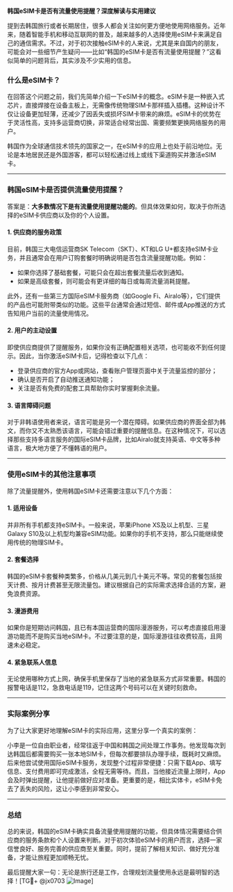 **韩国eSIM卡是否有流量使用提醒？深度解读与实用建议**

提到去韩国旅行或者长期居住，很多人都会关注如何更方便地使用网络服务。近年来，随着智能手机和移动互联网的普及，越来越多的人选择使用eSIM卡来满足自己的通信需求。不过，对于初次接触eSIM卡的人来说，尤其是来自国内的朋友，可能会对一些细节产生疑问——比如“韩国的eSIM卡是否有流量使用提醒？”这看似简单的问题背后，其实涉及不少实用的信息。

### 什么是eSIM卡？

在回答这个问题之前，我们先简单介绍一下eSIM卡的概念。eSIM卡是一种嵌入式芯片，直接焊接在设备主板上，无需像传统物理SIM卡那样插入插槽。这种设计不仅让设备更加轻薄，还减少了因丢失或损坏SIM卡带来的麻烦。eSIM卡的优势在于灵活性高，支持多运营商切换，非常适合经常出国、需要频繁更换网络服务的用户。

韩国作为全球通信技术领先的国家之一，在eSIM卡的应用上也处于前沿地位。无论是本地居民还是外国游客，都可以轻松通过线上或线下渠道购买并激活eSIM卡。

---

### 韩国eSIM卡是否提供流量使用提醒？

答案是：**大多数情况下是有流量使用提醒功能的**。但具体效果如何，取决于你所选择的eSIM卡供应商以及你的个人设置。

#### 1. **供应商的服务政策**
目前，韩国三大电信运营商SK Telecom（SKT）、KT和LG U+都支持eSIM卡业务，并且通常会在用户订购套餐时明确说明是否包含流量提醒功能。例如：
- 如果你选择了基础套餐，可能只会在超出套餐流量后收到通知。
- 如果是高级套餐，则可能会有更详细的每日或每周流量消耗提醒。

此外，还有一些第三方国际eSIM卡服务商（如Google Fi、Airalo等），它们提供的产品也可能附带类似的功能。这些平台通常会通过短信、邮件或App推送的方式告知用户当前的流量使用情况。

#### 2. **用户的主动设置**
即使供应商提供了提醒服务，如果你没有正确配置相关选项，也可能收不到任何提示。因此，当你激活eSIM卡后，记得检查以下几点：
- 登录供应商的官方App或网站，查看账户管理页面中关于流量监控的部分；
- 确认是否开启了自动推送通知功能；
- 关注是否有免费的配套工具帮助你实时掌握剩余流量。

#### 3. **语言障碍问题**
对于非韩语使用者来说，语言可能是另一个潜在障碍。如果供应商的界面全部为韩文，而你又不太熟悉该语言，可能会错过重要的提醒信息。在这种情况下，可以选择那些支持多语言服务的国际eSIM卡品牌，比如Airalo就支持英语、中文等多种语言，极大地方便了不懂韩语的用户。

---

### 使用eSIM卡的其他注意事项

除了流量提醒外，使用韩国eSIM卡还需要注意以下几个方面：

#### 1. **适用设备**
并非所有手机都支持eSIM卡。一般来说，苹果iPhone XS及以上机型、三星Galaxy S10及以上机型均兼容eSIM功能。如果你的手机不支持，那么只能继续使用传统的物理SIM卡。

#### 2. **套餐选择**
韩国的eSIM卡套餐种类繁多，价格从几美元到几十美元不等。常见的套餐包括按天计费、按月计费甚至无限流量包。建议根据自己的实际需求选择合适的方案，避免浪费资源。

#### 3. **漫游费用**
如果你是短期访问韩国，且已有本国运营商的国际漫游服务，可以考虑直接启用漫游功能而不是购买当地eSIM卡。不过要注意的是，国际漫游往往收费较高，且网速未必稳定。

#### 4. **紧急联系人信息**
无论使用哪种方式上网，确保手机里保存了当地的紧急联系方式非常重要。韩国的报警电话是112，急救电话是119，记住这两个号码可以在关键时刻救命。

---

### 实际案例分享

为了让大家更好地理解eSIM卡的实际应用，这里分享一个真实的案例：

小李是一位自由职业者，经常往返于中国和韩国之间处理工作事务。他发现每次到达韩国后都需要购买一张本地SIM卡，但每次都要排队办理手续，既耗时又麻烦。后来他尝试使用国际eSIM卡服务，发现整个过程非常便捷：只需下载App、填写信息、支付费用即可完成激活，全程无需等待。而且，当他接近流量上限时，App会及时弹出提醒，让他提前做好应对准备。更重要的是，相比实体卡，eSIM卡免去了丢失的风险，这让小李感到非常安心。

---

### 总结

总的来说，韩国的eSIM卡确实具备流量使用提醒的功能，但具体情况需要结合供应商的服务条款和个人设置来判断。对于初次体验eSIM卡的用户而言，选择一家信誉良好、服务完善的供应商至关重要。同时，提前了解相关知识、做好充分准备，才能让旅程更加顺畅无忧。

最后提醒大家一句：无论是旅行还是工作，合理规划流量使用永远是最明智的选择！[TG💪+ @jx0703 ![Image](https://github.com/user-attachments/assets/dbca1d08-cadb-493c-b0ec-ad6f7a83f270)]